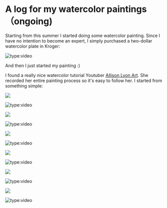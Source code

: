 # A log for my watercolor paintings （ongoing)
Starting from this summer I started doing some watercolor painting. Since I have no intention to become an expert, I simply purchased a two-dollar watercolor plate in Kroger:


![type:video](https://www.youtube.com/embed/7apT9QXkcYo)



And then I just started my painting :)

I found a really nice watercolor tutorial Youtuber [Allison Lyon Art](https://www.youtube.com/channel/UCDOo_FszffqtYlFISx_DRqg). She recorded her entire painting process so it's easy to follow her. I started from something simple:

![](https://theorchidgardenofseeking.files.wordpress.com/2021/08/unknown.png?w=286)

![type:video](https://www.youtube.com/embed/zTMPrmgI2hw)


![](https://theorchidgardenofseeking.files.wordpress.com/2021/08/unknown2.png?w=300)


![type:video](https://www.youtube.com/embed/VFzYMSy1xOc)

![](https://theorchidgardenofseeking.files.wordpress.com/2021/08/unknown1.png?w=300)

![type:video](https://www.youtube.com/embed/FaHRTyyTJt4)

![](https://theorchidgardenofseeking.files.wordpress.com/2021/08/image0.jpg?w=300)

![type:video](https://www.youtube.com/embed/W2gk4npK-s0 )

![](https://theorchidgardenofseeking.files.wordpress.com/2021/08/snipaste_2021-08-15_22-28-17.png?w=276)

![type:video](\https://www.youtube.com/embed/AJevEIsaFbg )


![](https://theorchidgardenofseeking.files.wordpress.com/2021/08/snapseed.jpg?w=300)


![type:video](https://www.youtube.com/embed/7apT9QXkcY)










